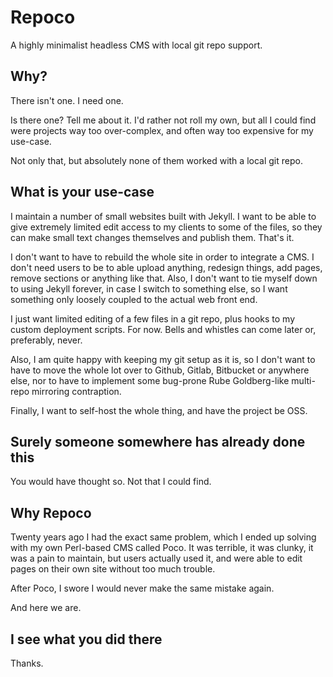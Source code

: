 # Repoco

A highly minimalist headless CMS with local git repo support.

## Why?

There isn't one. I need one.

Is there one? Tell me about it. I'd rather not roll my own, but all I could find
were projects way too over-complex, and often way too expensive for my use-case.

Not only that, but absolutely none of them worked with a local git repo.

## What is your use-case

I maintain a number of small websites built with Jekyll. I want to be able to
give extremely limited edit access to my clients to some of the files, so they
can make small text changes themselves and publish them. That's it.

I don't want to have to rebuild the whole site in order to integrate a CMS. I
don't need users to be to able upload anything, redesign things, add pages, remove
sections or anything like that. Also, I don't want to tie myself down to using
Jekyll forever, in case I switch to something else, so I want something only
loosely coupled to the actual web front end.

I just want limited editing of a few files in a git repo, plus hooks to my
custom deployment scripts. For now. Bells and whistles can come later or,
preferably, never.

Also, I am quite happy with keeping my git setup as it is, so I don't want to
have to move the whole lot over to Github, Gitlab, Bitbucket or anywhere else,
nor to have to implement some bug-prone Rube Goldberg-like multi-repo mirroring
contraption.

Finally, I want to self-host the whole thing, and have the project be OSS.

## Surely someone somewhere has already done this

You would have thought so. Not that I could find.

## Why Repoco

Twenty years ago I had the exact same problem, which I ended up solving with
my own Perl-based CMS called Poco. It was terrible, it was clunky, it was a pain
to maintain, but users actually used it, and were able to edit pages on their
own site without too much trouble.

After Poco, I swore I would never make the same mistake again.

And here we are.

## I see what you did there

Thanks.

